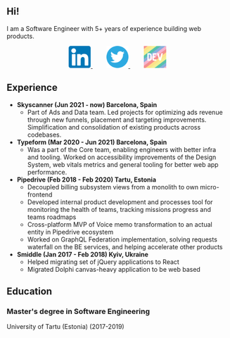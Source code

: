## Hi!

I am a Software Engineer with 5+ years of experience building web products.

<p align="center">
  <a href="https://www.linkedin.com/in/lexswed/">
    <img src="static/linkedin.png" height="50px" alt="LinkedIn profile" />
  </a>
  &nbsp &nbsp &nbsp &nbsp
  <a href="https://twitter.com/lexswed">
    <img src="static/twitter.svg" height="50px" alt="Twitter profile" />
  </a>
  &nbsp &nbsp &nbsp &nbsp
  <a href="https://dev.to/lexswed">
    <img src="static/dev-rainbow.svg" height="50px" alt="dev.to profile" />
  </a>
</p>

## Experience

- **Skyscanner (Jun 2021 - now) Barcelona, Spain**
  - Part of Ads and Data team. Led projects for optimizing ads revenue through new funnels, placement and targeting improvements. Simplification and consolidation of existing products across codebases.
- **Typeform (Mar 2020 - Jun 2021) Barcelona, Spain**
  - Was a part of the Core team, enabling engineers with better infra and tooling. Worked on accessibility improvements of the Design System, web vitals metrics and general tooling for better web app performance.
- **Pipedrive (Feb 2018 - Feb 2020) Tartu, Estonia**
  - Decoupled billing subsystem views from a monolith to own micro-frontend
  - Developed internal product development and processes tool for monitoring the health of teams, tracking missions progress and teams roadmaps
  - Cross-platform MVP of Voice memo transformation to an actual entity in Pipedrive ecosystem
  - Worked on GraphQL Federation implementation, solving requests waterfall on the BE services, and helping accelerate other products
- **Smiddle (Jan 2017 - Feb 2018) Kyiv, Ukraine**
  - Helped migrating set of jQuery applications to React
  - Migrated Dolphi canvas-heavy application to be web based


## Education

### Master's degree in Software Engineering

University of Tartu (Estonia) (2017-2019)
